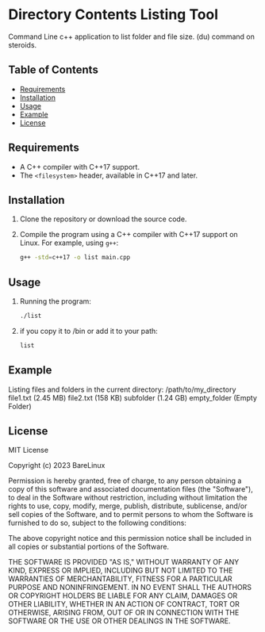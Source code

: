 # Directory Contents Listing Tool

Command Line c++ application to list folder and file size. (du) command on steroids.

## Table of Contents

- [Requirements](#requirements)
- [Installation](#installation)
- [Usage](#usage)
- [Example](#example)
- [License](#license)

## Requirements

- A C++ compiler with C++17 support.
- The `<filesystem>` header, available in C++17 and later.

## Installation

1. Clone the repository or download the source code.

2. Compile the program using a C++ compiler with C++17 support on Linux. For example, using `g++`:

   ```bash
   g++ -std=c++17 -o list main.cpp

## Usage
 1. Running the program:
    ```bash
    ./list
 2. if you copy it to /bin or add it to your path:
    ```bash
    list

## Example

Listing files and folders in the current directory: /path/to/my_directory
file1.txt (2.45 MB)
file2.txt (158 KB)
subfolder (1.24 GB)
empty_folder (Empty Folder)


## License

MIT License

Copyright (c) 2023 BareLinux

Permission is hereby granted, free of charge, to any person obtaining a copy
of this software and associated documentation files (the "Software"), to deal
in the Software without restriction, including without limitation the rights
to use, copy, modify, merge, publish, distribute, sublicense, and/or sell
copies of the Software, and to permit persons to whom the Software is
furnished to do so, subject to the following conditions:

The above copyright notice and this permission notice shall be included in
all copies or substantial portions of the Software.

THE SOFTWARE IS PROVIDED "AS IS," WITHOUT WARRANTY OF ANY KIND, EXPRESS OR
IMPLIED, INCLUDING BUT NOT LIMITED TO THE WARRANTIES OF MERCHANTABILITY,
FITNESS FOR A PARTICULAR PURPOSE AND NONINFRINGEMENT. IN NO EVENT SHALL THE
AUTHORS OR COPYRIGHT HOLDERS BE LIABLE FOR ANY CLAIM, DAMAGES OR OTHER
LIABILITY, WHETHER IN AN ACTION OF CONTRACT, TORT OR OTHERWISE, ARISING FROM,
OUT OF OR IN CONNECTION WITH THE SOFTWARE OR THE USE OR OTHER DEALINGS IN
THE SOFTWARE.


